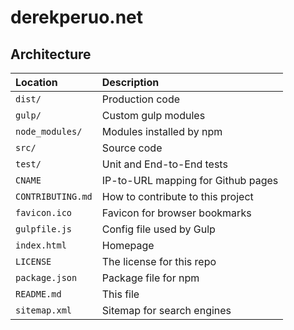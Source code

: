 # derekperuo.net

## Architecture

| Location          | Description                        |
| :-                | :-                                 |
| `dist/`           | Production code                    |
| `gulp/`           | Custom gulp modules                |
| `node_modules/`   | Modules installed by npm           |
| `src/`            | Source code                        |
| `test/`           | Unit and End-to-End tests          |
| `CNAME`           | IP-to-URL mapping for Github pages |
| `CONTRIBUTING.md` | How to contribute to this project  |
| `favicon.ico`     | Favicon for browser bookmarks      |
| `gulpfile.js`     | Config file used by Gulp           |
| `index.html`      | Homepage                           |
| `LICENSE`         | The license for this repo          |
| `package.json`    | Package file for npm               |
| `README.md`       | This file                          |
| `sitemap.xml`     | Sitemap for search engines         |
